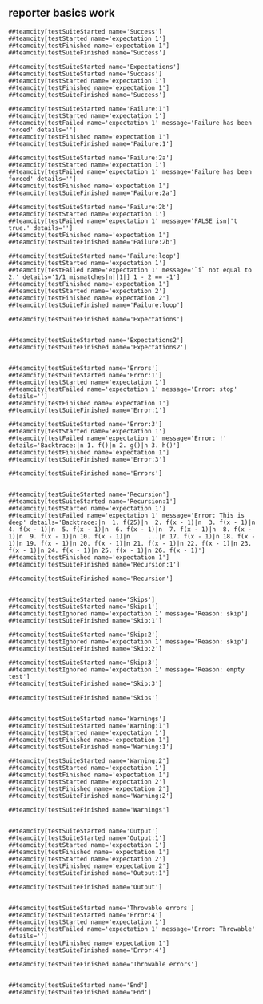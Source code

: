 ## reporter basics work

    ##teamcity[testSuiteStarted name='Success']
    ##teamcity[testStarted name='expectation 1']
    ##teamcity[testFinished name='expectation 1']
    ##teamcity[testSuiteFinished name='Success']
    
    ##teamcity[testSuiteStarted name='Expectations']
    ##teamcity[testSuiteStarted name='Success']
    ##teamcity[testStarted name='expectation 1']
    ##teamcity[testFinished name='expectation 1']
    ##teamcity[testSuiteFinished name='Success']
    
    ##teamcity[testSuiteStarted name='Failure:1']
    ##teamcity[testStarted name='expectation 1']
    ##teamcity[testFailed name='expectation 1' message='Failure has been forced' details='']
    ##teamcity[testFinished name='expectation 1']
    ##teamcity[testSuiteFinished name='Failure:1']
    
    ##teamcity[testSuiteStarted name='Failure:2a']
    ##teamcity[testStarted name='expectation 1']
    ##teamcity[testFailed name='expectation 1' message='Failure has been forced' details='']
    ##teamcity[testFinished name='expectation 1']
    ##teamcity[testSuiteFinished name='Failure:2a']
    
    ##teamcity[testSuiteStarted name='Failure:2b']
    ##teamcity[testStarted name='expectation 1']
    ##teamcity[testFailed name='expectation 1' message='FALSE isn|'t true.' details='']
    ##teamcity[testFinished name='expectation 1']
    ##teamcity[testSuiteFinished name='Failure:2b']
    
    ##teamcity[testSuiteStarted name='Failure:loop']
    ##teamcity[testStarted name='expectation 1']
    ##teamcity[testFailed name='expectation 1' message='`i` not equal to 2.' details='1/1 mismatches|n|[1|] 1 - 2 == -1']
    ##teamcity[testFinished name='expectation 1']
    ##teamcity[testStarted name='expectation 2']
    ##teamcity[testFinished name='expectation 2']
    ##teamcity[testSuiteFinished name='Failure:loop']
    
    ##teamcity[testSuiteFinished name='Expectations']
    
    
    ##teamcity[testSuiteStarted name='Expectations2']
    ##teamcity[testSuiteFinished name='Expectations2']
    
    
    ##teamcity[testSuiteStarted name='Errors']
    ##teamcity[testSuiteStarted name='Error:1']
    ##teamcity[testStarted name='expectation 1']
    ##teamcity[testFailed name='expectation 1' message='Error: stop' details='']
    ##teamcity[testFinished name='expectation 1']
    ##teamcity[testSuiteFinished name='Error:1']
    
    ##teamcity[testSuiteStarted name='Error:3']
    ##teamcity[testStarted name='expectation 1']
    ##teamcity[testFailed name='expectation 1' message='Error: !' details='Backtrace:|n 1. f()|n 2. g()|n 3. h()']
    ##teamcity[testFinished name='expectation 1']
    ##teamcity[testSuiteFinished name='Error:3']
    
    ##teamcity[testSuiteFinished name='Errors']
    
    
    ##teamcity[testSuiteStarted name='Recursion']
    ##teamcity[testSuiteStarted name='Recursion:1']
    ##teamcity[testStarted name='expectation 1']
    ##teamcity[testFailed name='expectation 1' message='Error: This is deep' details='Backtrace:|n  1. f(25)|n  2. f(x - 1)|n  3. f(x - 1)|n  4. f(x - 1)|n  5. f(x - 1)|n  6. f(x - 1)|n  7. f(x - 1)|n  8. f(x - 1)|n  9. f(x - 1)|n 10. f(x - 1)|n     ...|n 17. f(x - 1)|n 18. f(x - 1)|n 19. f(x - 1)|n 20. f(x - 1)|n 21. f(x - 1)|n 22. f(x - 1)|n 23. f(x - 1)|n 24. f(x - 1)|n 25. f(x - 1)|n 26. f(x - 1)']
    ##teamcity[testFinished name='expectation 1']
    ##teamcity[testSuiteFinished name='Recursion:1']
    
    ##teamcity[testSuiteFinished name='Recursion']
    
    
    ##teamcity[testSuiteStarted name='Skips']
    ##teamcity[testSuiteStarted name='Skip:1']
    ##teamcity[testIgnored name='expectation 1' message='Reason: skip']
    ##teamcity[testSuiteFinished name='Skip:1']
    
    ##teamcity[testSuiteStarted name='Skip:2']
    ##teamcity[testIgnored name='expectation 1' message='Reason: skip']
    ##teamcity[testSuiteFinished name='Skip:2']
    
    ##teamcity[testSuiteStarted name='Skip:3']
    ##teamcity[testIgnored name='expectation 1' message='Reason: empty test']
    ##teamcity[testSuiteFinished name='Skip:3']
    
    ##teamcity[testSuiteFinished name='Skips']
    
    
    ##teamcity[testSuiteStarted name='Warnings']
    ##teamcity[testSuiteStarted name='Warning:1']
    ##teamcity[testStarted name='expectation 1']
    ##teamcity[testFinished name='expectation 1']
    ##teamcity[testSuiteFinished name='Warning:1']
    
    ##teamcity[testSuiteStarted name='Warning:2']
    ##teamcity[testStarted name='expectation 1']
    ##teamcity[testFinished name='expectation 1']
    ##teamcity[testStarted name='expectation 2']
    ##teamcity[testFinished name='expectation 2']
    ##teamcity[testSuiteFinished name='Warning:2']
    
    ##teamcity[testSuiteFinished name='Warnings']
    
    
    ##teamcity[testSuiteStarted name='Output']
    ##teamcity[testSuiteStarted name='Output:1']
    ##teamcity[testStarted name='expectation 1']
    ##teamcity[testFinished name='expectation 1']
    ##teamcity[testStarted name='expectation 2']
    ##teamcity[testFinished name='expectation 2']
    ##teamcity[testSuiteFinished name='Output:1']
    
    ##teamcity[testSuiteFinished name='Output']
    
    
    ##teamcity[testSuiteStarted name='Throwable errors']
    ##teamcity[testSuiteStarted name='Error:4']
    ##teamcity[testStarted name='expectation 1']
    ##teamcity[testFailed name='expectation 1' message='Error: Throwable' details='']
    ##teamcity[testFinished name='expectation 1']
    ##teamcity[testSuiteFinished name='Error:4']
    
    ##teamcity[testSuiteFinished name='Throwable errors']
    
    
    ##teamcity[testSuiteStarted name='End']
    ##teamcity[testSuiteFinished name='End']
    
    

